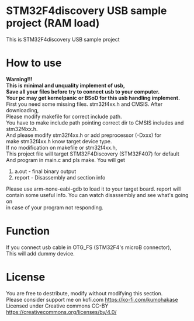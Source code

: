 STM32F4discovery USB sample project  (RAM load)
=====   
This is STM32F4discovery USB sample project 

How to use
=====
**Warning!!!   
This is minimal and unquality implement of usb,    
Save all your files before try to connect usb to your computer.    
Your pc may get kernelpanic or BSoD for this usb handling implement.**
First you need some missing files. stm32f4xx.h and CMSIS. After downloading,   
Please modify makefile for correct include path.  
You have to make include path pointing correct dir to CMSIS includes and stm32f4xx.h.  
And please modify stm32f4xx.h or add preprocessor (-Dxxx) for   
make stm32f4xx.h know target device type.   
If no modification on makefile or stm32f4xx.h,   
This project file will target STM32F4Discovery (STM32F407) for default  
And program in main.c and pls make. You will get   
1. a.out - final binary output
2. report - Disassembly and section info
   
Please use arm-none-eabi-gdb to load it to your target board.
report will contain some useful info. You can watch disassembly and see what's going on   
in case of your program not responding.   

Function
=====
If you connect usb cable in OTG_FS (STM32F4's microB connector),    
This will add dummy device.   

License
=====
You are free to destribute, modify without modifying this section.  
Please consider support me on kofi.com https://ko-fi.com/kumohakase  
Licensed under Creative commons CC-BY https://creativecommons.org/licenses/by/4.0/

